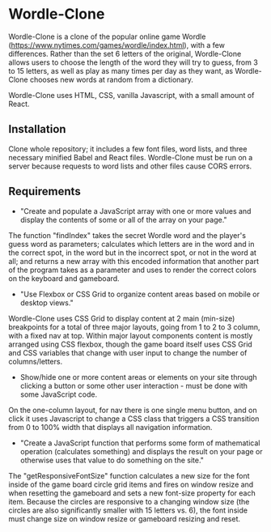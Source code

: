 # Wordle-Clone

Wordle-Clone is a clone of the popular online game Wordle (https://www.nytimes.com/games/wordle/index.html), with a few differences. Rather than the set 6 letters of the original, Wordle-Clone allows users to choose the length of the word they will try to guess, from 3 to 15 letters, as well as play as many times per day as they want, as Wordle-Clone chooses new words at random from a dictionary. 

Wordle-Clone uses HTML, CSS, vanilla Javascript, with a small amount of React. 


## Installation

Clone whole repository; it includes a few font files, word lists, and three necessary minified Babel and React files. Wordle-Clone must be run on a server because requests to word lists and other files cause CORS errors. 

## Requirements

* "Create and populate a JavaScript array with one or more values and display the contents of some or all of the array on your page."

The function "findIndex" takes the secret Wordle word and the player's guess word as parameters; calculates which letters are in the word and in the correct spot, in the word but in the incorrect spot, or not in the word at all; and returns a new array with this encoded information that another part of the program takes as a parameter and uses to render the correct colors on the keyboard and gameboard. 

* "Use Flexbox or CSS Grid to organize content areas based on mobile or desktop views."

Wordle-Clone uses CSS Grid to display content at 2 main (min-size) breakpoints for a total of three major layouts, going from 1 to 2 to 3 column, with a fixed nav at top. Within major layout components content is mostly arranged using CSS flexbox, though the game board itself uses CSS Grid and CSS variables that change with user input to change the number of columns/letters. 

* Show/hide one or more content areas or elements on your site through clicking a button or some other user interaction - must be done with some JavaScript code. 

On the one-column layout, for nav there is one single menu button, and on click it uses Javascript to change a CSS class that triggers a CSS transition from 0 to 100% width that displays all navigation information. 


* "Create a JavaScript function that performs some form of mathematical operation (calculates something) and displays the result on your page or otherwise uses that value to do something on the site."

The "getResponsiveFontSize" function calculates a new size for the font inside of the game board circle grid items and fires on window resize and when resetting the gameboard and sets a new font-size property for each item. Because the circles are responsive to a changing window size (the circles are also significantly smaller with 15 letters vs. 6), the font inside must change size on window resize or gameboard resizing and reset. 